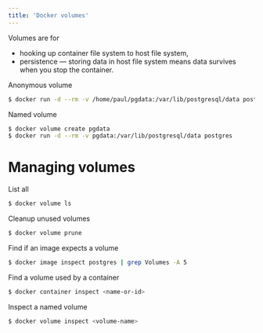 ```yaml
---
title: 'Docker volumes'
---
```

Volumes are for
- hooking up container file system to host file system,
- persistence — storing data in host file system means data survives when you stop the container.

Anonymous volume
```bash
$ docker run -d --rm -v /home/paul/pgdata:/var/lib/postgresql/data postgres
```

Named volume
```bash
$ docker volume create pgdata
$ docker run -d --rm -v pgdata:/var/lib/postgresql/data postgres
```

# Managing volumes

List all
```bash
$ docker volume ls
```

Cleanup unused volumes
```bash
$ docker volume prune
```

Find if an image expects a volume
```bash
$ docker image inspect postgres | grep Volumes -A 5
```

Find a volume used by a container
```bash
$ docker container inspect <name-or-id>
```

Inspect a named volume
```bash
$ docker volume inspect <volume-name>
```
